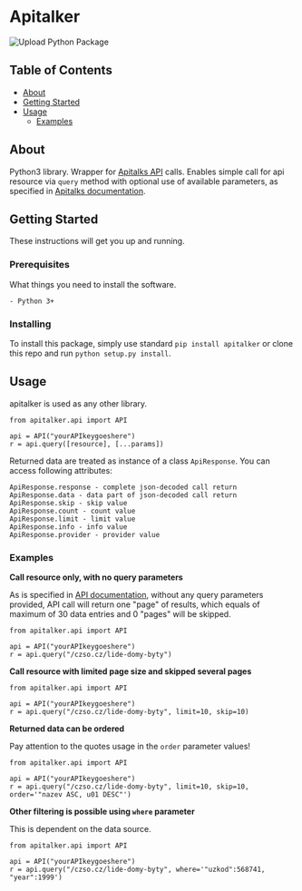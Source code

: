 # Apitalker

![Upload Python Package](https://github.com/bednaJedna/att/workflows/Upload%20Python%20Package/badge.svg)

## Table of Contents

- [About](#about)
- [Getting Started](#getting_started)
- [Usage](#usage)
    - [Examples](#examples)

## About <a name = "about"></a>

Python3 library. Wrapper for [Apitalks API](https://www.api.store/) calls. Enables simple call for api resource via `query` method with optional use of available parameters, as specified in [Apitalks documentation](https://www.api.store/czso.cz/dokumentace#section/Query-parametry).

## Getting Started <a name = "getting_started"></a>

These instructions will get you up and running.

### Prerequisites

What things you need to install the software.

    - Python 3+

### Installing

To install this package, simply use standard `pip install apitalker` or clone this repo and run `python setup.py install`.

## Usage <a name = "usage"></a>

apitalker is used as any other library.

```
from apitalker.api import API

api = API("yourAPIkeygoeshere")
r = api.query([resource], [...params])
```

Returned data are treated as instance of a class `ApiResponse`. You can access following attributes:

```
ApiResponse.response - complete json-decoded call return
ApiResponse.data - data part of json-decoded call return
ApiResponse.skip - skip value
ApiResponse.count - count value
ApiResponse.limit - limit value
ApiResponse.info - info value
ApiResponse.provider - provider value
```

### Examples <a name = "examples"></a>

**Call resource only, with no query parameters**

As is specified in [API documentation](https://www.api.store/czso.cz/dokumentace#section/Query-parametry), without any query parameters provided, API call will return one "page" of results, which equals of maximum of 30 data entries and 0 "pages" will be skipped.

```
from apitalker.api import API

api = API("yourAPIkeygoeshere")
r = api.query("/czso.cz/lide-domy-byty")
```

**Call resource with limited page size and skipped several pages**

```
from apitalker.api import API

api = API("yourAPIkeygoeshere")
r = api.query("/czso.cz/lide-domy-byty", limit=10, skip=10)
```

**Returned data can be ordered**

Pay attention to the quotes usage in the `order` parameter values!

```
from apitalker.api import API

api = API("yourAPIkeygoeshere")
r = api.query("/czso.cz/lide-domy-byty", limit=10, skip=10, order='"nazev ASC, u01 DESC"')
```

**Other filtering is possible using `where` parameter**

This is dependent on the data source.

```
from apitalker.api import API

api = API("yourAPIkeygoeshere")
r = api.query("/czso.cz/lide-domy-byty", where='"uzkod":568741, "year":1999')
```
